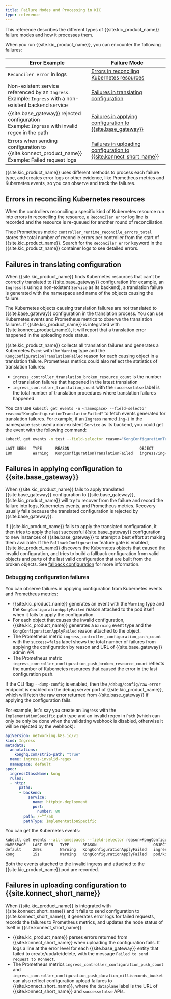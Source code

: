 ```yaml
---
title: Failure Modes and Processing in KIC
type: reference
---
```


This reference describes the different types of {{site.kic_product_name}} failure modes and how it processes them.

When you run {{site.kic_product_name}}, you can encounter the following failures:

| Error Example                    | Failure Mode                               |
|-----------------------------------|-----------------------------------------|
| `Reconciler error` in logs                                     | [Errors in reconciling Kubernetes resources](#errors-in-reconciling-kubernetes-resources)     |
| Non-existent service referenced by an `Ingress`. <br>Example: `Ingress` with a non-existent backend service        | [Failures in translating configuration](#failures-in-translating-configuration)          |
| {{site.base_gateway}} rejected configuration <br> Example: `Ingress` with invalid regex in the path      | [Failures in applying configuration to {{site.base_gateway}}](#failures-in-applying-configuration-to-sitebasegateway) |
| Errors when sending configuration to {{site.konnect_product_name}} <br> Example: Failed request logs       | [Failures in uploading configuration to {{site.konnect_short_name}}](#failures-in-uploading-configuration-to-sitekonnectproductname) |

{{site.kic_product_name}} uses different methods to process each failure type, and creates error logs or other evidence, like Prometheus metrics and Kubernetes events, so you can observe and track the failures.


## Errors in reconciling Kubernetes resources

When the controllers reconciling a specific kind of Kubernetes resource run into errors in reconciling the resource, a `Reconciler error` log line is recorded and the resource is re-queued for another round of reconciliation. 

Thee Prometheus metric `controller_runtime_reconcile_errors_total` stores the total number of reconcile errors per controller from the start of {{site.kic_product_name}}. Search for the `Reconciler error` keyword in the {{site.kic_product_name}} container logs to see detailed errors.

## Failures in translating configuration

When {{site.kic_product_name}} finds Kubernetes resources that can't be correctly translated to {{site.base_gateway}} configuration (for example, an `Ingress` is using a non-existent `Service` as its backend), a translation failure is generated with the namespace and name of the objects causing the failure.

The Kubernetes objects causing translation failures are not translated to {{site.base_gateway}} configuration in the translation process. 
You can use Kubernetes events and Prometheus metrics to observe the translation failures. 
If {{site.kic_product_name}} is integrated with {{site.konnect_product_name}}, it will report that a translation error happened in the uploading node status.

{{site.kic_product_name}} collects all translation failures and generates a Kubernetes `Event` with the `Warning` type and the `KongConfigurationTranslationFailed` reason for each causing object in a translation failure. Prometheus metrics could also reflect the statistics of translation failures: 
* `ingress_controller_translation_broken_resource_count` is the number of translation failures that happened in the latest translation
* `ingress_controller_translation_count` with the `success=false` label is the total number of translation procedures where translation failures happened

You can use `kubectl get events -n <namespace> --field-selector reason="KongConfigurationTranslationFailed"` to fetch events generated for translation failures. For example, if an `Ingress` named `ing-1` in the namespace `test` used a non-existent `Service` as its backend, you could get the event with the following command:

```bash
kubectl get events -n test --field-selector reason="KongConfigurationTranslationFailed"

LAST SEEN   TYPE      REASON                               OBJECT                    MESSAGE
18m         Warning   KongConfigurationTranslationFailed   ingress/ing-1   failed to resolve Kubernetes Service for backend: failed to fetch Service test/httpbin-deployment-1: Service test/httpbin-deployment-1 not found
```

## Failures in applying configuration to {{site.base_gateway}}

When {{site.kic_product_name}} fails to apply translated {{site.base_gateway}} configuration to {{site.base_gateway}}, {{site.kic_product_name}} will try to recover from the failure and record the failure into logs, Kubernetes events, and Prometheus metrics. 
Recovery usually fails because the translated configuration is rejected by {{site.base_gateway}}.

If {{site.kic_product_name}} fails to apply the translated configuration, it then tries to apply the last successful {{site.base_gateway}} configuration to new instances of {{site.base_gateway}} to attempt a best effort at making them available.
If the `FallbackConfiguration` feature gate is enabled, {{site.kic_product_name}} discovers the Kubernetes objects that caused the invalid configuration, and tries to build a fallback configuration from valid objects and parts of the last valid configuration that are built from the broken objects. See [fallback configuration][fallback configuration] for more information.

### Debugging configuration failures

You can observe failures in applying configuration from Kubernetes events and Prometheus metrics:
* {{site.kic_product_name}} generates an event with the `Warning` type and the `KongConfigurationApplyFailed` reason attached to the pod itself when it fails to apply the configuration. 
* For each object that causes the invalid configuration, {{site.kic_product_name}} generates a `Warning` event type and the `KongConfigurationApplyFailed` reason attached to the object. 
* The Prometheus metric `ingress_controller_configuration_push_count` with the `success=false` label shows the total number of failures from applying the configuration by reason and URL of {{site.base_gateway}} admin API. 
* The Prometheus metric `ingress_controller_configuration_push_broken_resource_count` reflects the number of Kubernetes resources that caused the error in the last configuration push.

If the CLI flag `--dump-config` is enabled, then the `/debug/config/raw-error` endpoint is enabled on the debug server port of {{site.kic_product_name}}, which will fetch the raw error returned from {{site.base_gateway}} if applying the configuration fails.

For example, let's say you create an `Ingress` with the `ImplementationSpecific` path type and an invalid regex in `Path` (which can only be only be done when the validating webhook is disabled, otherwise it will be rejected by the webhook):

```yaml
apiVersion: networking.k8s.io/v1
kind: Ingress
metadata:
  annotations:
    konghq.com/strip-path: "true"
  name: ingress-invalid-regex
  namespace: default
spec:
  ingressClassName: kong
  rules:
  - http:
      paths:
      - backend:
          service:
            name: httpbin-deployment
            port:
              number: 80
        path: /~^^/a$
        pathType: ImplementationSpecific
```

You can get the Kubernetes events:

```bash
kubectl get events --all-namespaces --field-selector reason=KongConfigurationApplyFailed
NAMESPACE   LAST SEEN   TYPE      REASON                         OBJECT                                 MESSAGE
default     2m9s        Warning   KongConfigurationApplyFailed   ingress/ingress-invalid-regex          invalid paths.1: should start with: / (fixed path) or ~/ (regex path)
kong        15s         Warning   KongConfigurationApplyFailed   pod/kong-controller-779cb796f4-7q7c2   failed to apply Kong configuration to https://10.244.1.43:8444: HTTP status 400 (message: "failed posting new config to /config")
```

Both the events attached to the invalid ingress and attached to the {{site.kic_product_name}} pod are recorded. 

## Failures in uploading configuration to {{site.konnect_short_name}}

When {{site.kic_product_name}} is integrated with {{site.konnect_short_name}} and it fails to send configuration to {{site.konnect_short_name}}, it generates error logs for failed requests, records the failures to Prometheus metrics, and updates the node status of itself in {{site.konnect_short_name}}: 

* {{site.kic_product_name}} parses errors returned from {{site.konnect_short_name}} when uploading the configuration fails. It logs a line at the error level for each {{site.base_gateway}} entity that failed to create/update/delete, with the message `Failed to send request to Konnect`. 
* The Prometheus metrics `ingress_controller_configuration_push_count` and `ingress_controller_configuration_push_duration_milliseconds_bucket` can also reflect configuration upload failures to {{site.konnect_short_name}}, where the `dataplane` label is the URL of {{site.konnect_short_name}} and `success=false` APIs.

[fallback configuration]: /kubernetes-ingress-controller/{{page.release}}/guides/high-availability/fallback-config